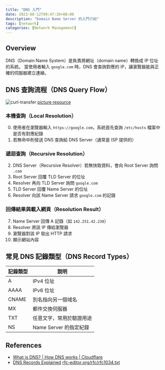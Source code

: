 ```yaml
---
title: "DNS 入門"
date: 2023-06-12T09:47:26+08:00
description: "Domain Name Server 的入門介紹"
tags: [network]
categories: [Network Management]
---
```


## Overview

DNS（Domain Name System）是負責將網址（domain name）轉換成 IP 位址的系統。
當使用者輸入 `google.com` 時，DNS 會查詢對應的 IP，讓瀏覽器能與正確的伺服器建立連線。

## DNS 查詢流程（DNS Query Flow）

![curl-transfer](/images/dns.png)
[picture resource](https://www.cloudflare.com/zh-tw/learning/dns/what-is-dns/)

### 本機查詢（Local Resolution）

0. 使用者在瀏覽器輸入 `https://google.com`，系統首先查詢 `/etc/hosts` 檔案中是否有對應紀錄
1. 若無命中則發送 DNS 查詢給 DNS Server（通常是 ISP 提供的）

### 遞迴查詢（Recursive Resolution）

2. DNS Server（Recursive Resolver）若無快取資料，會向 Root Server 詢問 `.com`
3. Root Server 回覆 TLD Server 的位址
4. Resolver 再向 TLD Server 詢問 `google.com`
5. TLD Server 回覆 Name Server 的位址
6. Resolver 向該 Name Server 請求 `google.com` 的記錄

### 回傳結果與載入網頁（Resolution Result）

7. Name Server 回傳 A 記錄（如 `142.251.42.238`）
8. Resolver 將該 IP 傳給瀏覽器
9. 瀏覽器對該 IP 發出 HTTP 請求
10. 顯示網站內容

## 常見 DNS 記錄類型（DNS Record Types）

| 記錄類型 | 說明                     |
| -------- | ------------------------ |
| A        | IPv4 位址                |
| AAAA     | IPv6 位址                |
| CNAME    | 別名指向另一個域名       |
| MX       | 郵件交換伺服器           |
| TXT      | 任意文字，常用於驗證用途 |
| NS       | Name Server 的指定紀錄   |

## References

- [What is DNS? | How DNS works | Cloudflare](https://www.cloudflare.com/learning/dns/what-is-dns/)
- [DNS Records Explained](https://www.youtube.com/watch?v=HnUDtycXSNE)
[rfc-editor.org/rfc/rfc1034.txt](https://www.rfc-editor.org/rfc/rfc1034.txt)

